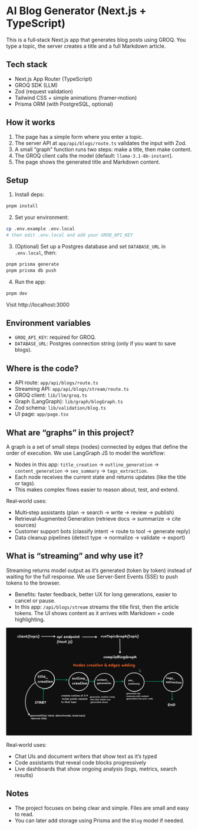 # AI Blog Generator (Next.js + TypeScript)

This is a full‑stack Next.js app that generates blog posts using GROQ. You type a topic, the server creates a title and a full Markdown article.

## Tech stack

- Next.js App Router (TypeScript)
- GROQ SDK (LLM)
- Zod (request validation)
- Tailwind CSS + simple animations (framer‑motion)
- Prisma ORM (with PostgreSQL, optional)

## How it works

1. The page has a simple form where you enter a topic.
2. The server API at `app/api/blogs/route.ts` validates the input with Zod.
3. A small “graph” function runs two steps: make a title, then make content.
4. The GROQ client calls the model (default: `llama-3.1-8b-instant`).
5. The page shows the generated title and Markdown content.

## Setup

1. Install deps:

```bash
pnpm install
```

2. Set your environment:

```bash
cp .env.example .env.local
# then edit .env.local and add your GROQ_API_KEY
```

3. (Optional) Set up a Postgres database and set `DATABASE_URL` in `.env.local`, then:

```bash
pnpm prisma generate
pnpm prisma db push
```

4. Run the app:

```bash
pnpm dev
```

Visit http://localhost:3000

## Environment variables

- `GROQ_API_KEY`: required for GROQ.
- `DATABASE_URL`: Postgres connection string (only if you want to save blogs).

## Where is the code?

- API route: `app/api/blogs/route.ts`
- Streaming API: `app/api/blogs/stream/route.ts`
- GROQ client: `lib/llm/groq.ts`
- Graph (LangGraph): `lib/graph/blogGraph.ts`
- Zod schema: `lib/validation/blog.ts`
- UI page: `app/page.tsx`

## What are “graphs” in this project?

A graph is a set of small steps (nodes) connected by edges that define the order of execution. We use LangGraph JS to model the workflow:

- Nodes in this app: `title_creation` → `outline_generation` → `content_generation` → `seo_summary` → `tags_extraction`.
- Each node receives the current state and returns updates (like the title or tags).
- This makes complex flows easier to reason about, test, and extend.

Real‑world uses:

- Multi‑step assistants (plan → search → write → review → publish)
- Retrieval‑Augmented Generation (retrieve docs → summarize → cite sources)
- Customer support bots (classify intent → route to tool → generate reply)
- Data cleanup pipelines (detect type → normalize → validate → export)

## What is “streaming” and why use it?

Streaming returns model output as it’s generated (token by token) instead of waiting for the full response. We use Server‑Sent Events (SSE) to push tokens to the browser.

- Benefits: faster feedback, better UX for long generations, easier to cancel or pause.
- In this app: `/api/blogs/stream` streams the title first, then the article tokens. The UI shows content as it arrives with Markdown + code highlighting.


![alt text](public/image.png)


Real‑world uses:

- Chat UIs and document writers that show text as it’s typed
- Code assistants that reveal code blocks progressively
- Live dashboards that show ongoing analysis (logs, metrics, search results)

## Notes

- The project focuses on being clear and simple. Files are small and easy to read.
- You can later add storage using Prisma and the `Blog` model if needed.
